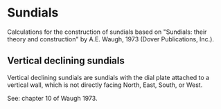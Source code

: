 # Sundials

Calculations for the construction of sundials based on "Sundials: their theory and construction" by A.E. Waugh, 1973 (Dover Publications, Inc.).

## Vertical declining sundials

Vertical declining sundials are sundials with the dial plate attached to a vertical wall, which is not directly facing North, East, South, or West.

See: chapter 10 of Waugh 1973.
